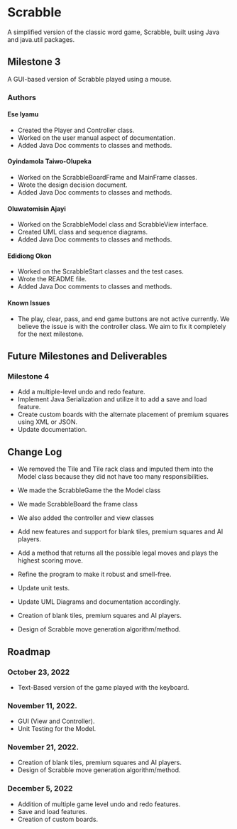 # Scrabble
A simplified version of the classic word game, Scrabble, built using Java and java.util packages.

## Milestone 3
A GUI-based version of Scrabble played using a mouse. 

### Authors
#### Ese Iyamu
- Created the Player and Controller class.
- Worked on the user manual aspect of documentation.
- Added Java Doc comments to classes and methods.

#### Oyindamola Taiwo-Olupeka
- Worked on the ScrabbleBoardFrame and MainFrame classes.
- Wrote the design decision document.
- Added Java Doc comments to classes and methods.

#### Oluwatomisin Ajayi
- Worked on the ScrabbleModel class and ScrabbleView interface.
- Created UML class and sequence diagrams.
- Added Java Doc comments to classes and methods.

#### Edidiong Okon
- Worked on the ScrabbleStart classes and the test cases.
- Wrote the README file.
- Added Java Doc comments to classes and methods.

#### Known Issues
- The play, clear, pass, and end game buttons are not active currently. We believe the issue is with the controller class. We aim to fix it completely for the next milestone.

## Future Milestones and Deliverables
### Milestone 4
- Add a multiple-level undo and redo feature.
- Implement Java Serialization and utilize it to add a save and load feature.
- Create custom boards with the alternate placement of premium squares using XML or JSON.
- Update documentation.


## Change Log
- We removed the Tile and Tile rack class and imputed them into the Model class because they did not have too many responsibilities.
- We made the ScrabbleGame the the Model class
- We made ScrabbleBoard the frame class
- We also added the controller and view classes
 
 
 
- Add new features and support for blank tiles, premium squares and AI players.
- Add a method that returns all the possible legal moves and plays the highest scoring move.
- Refine the program to make it robust and smell-free.
- Update unit tests.
- Update UML Diagrams and documentation accordingly.

- Creation of blank tiles, premium squares and AI players.
- Design of Scrabble move generation algorithm/method.

## Roadmap
### October 23, 2022
- Text-Based version of the game played with the keyboard.

### November 11, 2022.
- GUI (View and Controller).
- Unit Testing for the Model.

### November 21, 2022.
- Creation of blank tiles, premium squares and AI players.
- Design of Scrabble move generation algorithm/method.

### December 5, 2022
- Addition of multiple game level undo and redo features.
- Save and load features.
- Creation of custom boards.

